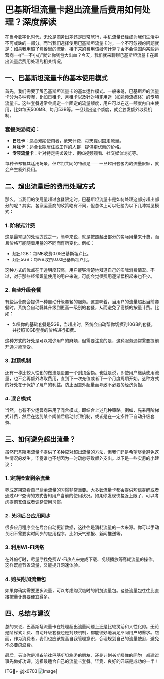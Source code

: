 # 巴基斯坦流量卡超出流量后费用如何处理？深度解读

在当今数字化时代，无论是商务出差还是日常旅行，手机流量已经成为我们生活中不可或缺的一部分。而当我们选择使用巴基斯坦流量卡时，一个不可忽视的问题就是：如果我用超了套餐里的流量，接下来的费用该如何计算？会不会像国内某些运营商一样“一不小心”就让你钱包大出血？今天，我们就来聊聊巴基斯坦流量卡在超出流量后费用处理的相关情况。

## 一、巴基斯坦流量卡的基本使用模式

首先，我们需要了解巴基斯坦流量卡的基本运作模式。一般来说，巴基斯坦的流量卡分为多种套餐，比如日租卡、月租卡以及针对特定用途（如视频流媒体）的专项流量卡。这些套餐通常会规定一个固定的流量额度，用户可以在这一额度内自由使用，比如每天500MB、每月5GB等。一旦超出这个额度，就会触发额外收费机制。

### 套餐类型概览：
- **日租卡**：适合短期使用者，按天计费，每天提供固定流量。
- **月租卡**：适合长期居住或工作的人群，提供更优惠的价格。
- **专项流量卡**：针对特定需求设计，例如视频观看、社交媒体浏览等。

每种卡都有其适用场景，但它们共同的特点是——一旦超出套餐内的流量限额，就会产生额外费用。

## 二、超出流量后的费用处理方式

那么，当我们的使用量超过套餐限定时，巴基斯坦流量卡是如何处理这部分超出部分的呢？其实，各家运营商的政策略有不同，但总体上可以归纳为以下几种常见模式：

### 1. **阶梯式计费**
这是最常见的处理方式之一。简单来说，就是按照超出部分的实际用量来计费，而且价格可能随着用量的不同而有所变化。例如：
- 超出1GB：每MB收费0.05巴基斯坦卢比。
- 超出5GB：每MB收费0.03巴基斯坦卢比。

这种方式的优点在于透明度较高，用户能够清楚地知道自己的实际消费情况。不过，对于那些经常超量使用的用户来说，可能会觉得费用逐渐累积起来也不少。

### 2. **自动升级套餐**
有些运营商会提供一种自动升级套餐的服务。这意味着，当用户的流量超出当前套餐时，系统会自动将其升级到更高一级别的套餐，从而避免了高额的按量计费。比如：
- 如果你的基础套餐是5GB，当超出时，系统会自动帮你切换到10GB的套餐，并按照10GB套餐的价格进行扣费。

这种方式的好处是可以减少用户的麻烦，但需要注意的是，这种服务通常需要提前开通才能享受。

### 3. **封顶机制**
还有一种比较人性化的做法是设置一个封顶金额。也就是说，即使用户继续使用流量，也不会再额外收取费用，直到下一次充值或者下一个月度周期开始。这种方式的好处在于保护了用户的利益，防止因意外超量而导致不必要的经济负担。

### 4. **混合模式**
当然，也有不少运营商采用了混合模式，即结合上述几种策略。例如，先采用阶梯式计费，然后在达到某个阈值后启动封顶机制，或者是在一定条件下自动升级套餐。

## 三、如何避免超出流量？

虽然巴基斯坦流量卡提供了多种应对超出流量的方法，但我们还是希望尽量避免这种情况的发生。毕竟谁也不想因为一时疏忽导致额外支出。以下是一些实用的小建议：

### 1. **定期检查剩余流量**
养成定期查看自己剩余流量的习惯非常重要。大多数流量卡都会提供短信提醒或者通过APP查询的方式告知用户当前的使用状况。如果你发现快接近上限了，可以考虑提前充值或者调整使用习惯。

### 2. **关闭后台应用同步**
很多应用程序会在后台自动更新数据，这往往是消耗流量的一大来源。你可以手动关闭不需要实时同步的应用程序，比如天气预报、新闻推送等。

### 3. **利用Wi-Fi网络**
在外旅行时，尽量寻找免费Wi-Fi热点来完成下载、视频播放等高耗流量的操作。这样既能节省流量，又能提升网速体验。

### 4. **购买附加流量包**
如果你确实需要更多流量，可以考虑购买临时的附加流量包。这些流量包往往比直接按量计费要便宜得多。

## 四、总结与建议

总的来说，巴基斯坦流量卡在处理超出流量问题上还是比较灵活和人性化的。无论是阶梯式计费、自动升级套餐还是封顶机制，都能很好地满足不同用户的需求。然而，作为消费者，我们也应该提高自我管理意识，合理规划自己的流量使用，避免不必要的浪费。

最后，无论你是准备前往巴基斯坦旅游的朋友，还是计划长期居住的同胞，都建议事先做好功课，选择最适合自己的流量卡套餐。毕竟，良好的开端是成功的一半！

[TG💪+ @jx0703 ![Image](https://github.com/user-attachments/assets/dbca1d08-cadb-493c-b0ec-ad6f7a83f270)]